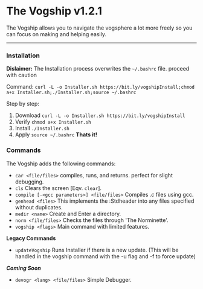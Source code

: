 # The Vogship v1.2.1
The Vogship allows you to navigate the vogsphere a lot more freely so you can focus on making and helping easily.
___
### Installation

**Dislaimer:**
The Installation process overwrites the ``~/.bashrc`` file. proceed with caution

Command:
``curl -L -o Installer.sh https://bit.ly/vogshipInstall;chmod a+x Installer.sh;./Installer.sh;source ~/.bashrc`` 

Step by step:
1. Download `curl -L -o Installer.sh https://bit.ly/vogshipInstall`
2. Verify `chmod a+x Installer.sh`
3. Install `./Installer.sh`
4. Apply `source ~/.bashrc`
**Thats it!**

### Commands
The Vogship adds the following commands:
- `car <file/files>` compiles, runs, and returns. perfect for slight debugging.
- `cls` Clears the screen \[Eqv. `clear`\].
- `compile [-<gcc parameters>] <file/files>` Compiles *.c* files using gcc.
- `genhead <files>` This implements the :Stdheader into any files specified without duplicates.
- `medir <name>` Create and Enter a directory.
- `norm <file/files>` Checks the files through 'The Norminette'.
- `vogship <flags>` Main command with limited features.

**Legacy Commands**
- `updateVogship` Runs Installer if there is a new update. (This will be handled in the vogship command with the -u flag and -f to force update)

***Coming Soon***
- `devogr <lang> <file/files>` Simple Debugger.
